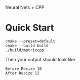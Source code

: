 Neural Nets + CPP


# Quick Start

```
cmake --preset=default
cmake --build build
./build/matrixcpp
```

Then your output should look like
```
Before Resize 10
After Resize 12
```
